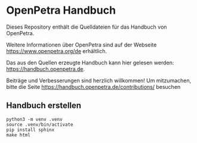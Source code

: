 OpenPetra Handbuch
==================

Dieses Repository enthält die Quelldateien für das Handbuch von OpenPetra.

Weitere Informationen über OpenPetra sind auf der Webseite https://www.openpetra.org/de erhältlich.

Das aus den Quellen erzeugte Handbuch kann hier gelesen werden: https://handbuch.openpetra.de.

Beiträge und Verbesserungen sind herzlich willkommen!
Um mitzumachen, bitte die Seite https://handbuch.openpetra.de/contributions/ besuchen

Handbuch erstellen
------------------

```
python3 -m venv .venv
source .venv/bin/activate
pip install sphinx
make html
```
